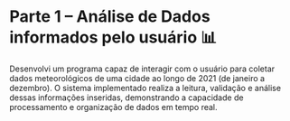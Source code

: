 # Parte 1 – Análise de Dados informados pelo usuário 📊 

Desenvolvi um programa capaz de interagir com o usuário para coletar dados meteorológicos de uma cidade ao longo de 2021 
(de janeiro a dezembro). 
O sistema implementado realiza a leitura, validação e análise dessas informações inseridas, demonstrando a 
capacidade de processamento e organização de dados em tempo real.
